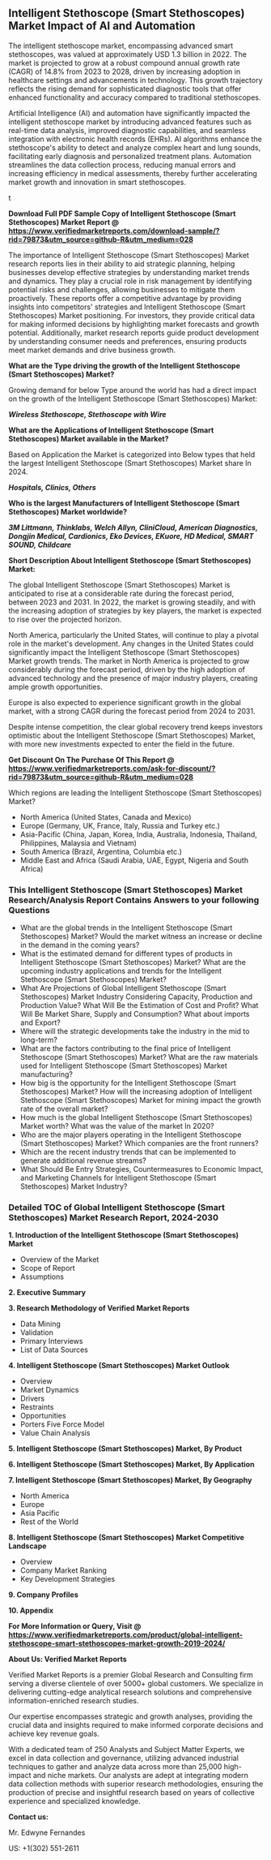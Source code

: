 <h2>Intelligent Stethoscope (Smart Stethoscopes) Market Impact of AI and Automation</h2><p>The intelligent stethoscope market, encompassing advanced smart stethoscopes, was valued at approximately USD 1.3 billion in 2022. The market is projected to grow at a robust compound annual growth rate (CAGR) of 14.8% from 2023 to 2028, driven by increasing adoption in healthcare settings and advancements in technology. This growth trajectory reflects the rising demand for sophisticated diagnostic tools that offer enhanced functionality and accuracy compared to traditional stethoscopes.</p><p>Artificial Intelligence (AI) and automation have significantly impacted the intelligent stethoscope market by introducing advanced features such as real-time data analysis, improved diagnostic capabilities, and seamless integration with electronic health records (EHRs). AI algorithms enhance the stethoscope's ability to detect and analyze complex heart and lung sounds, facilitating early diagnosis and personalized treatment plans. Automation streamlines the data collection process, reducing manual errors and increasing efficiency in medical assessments, thereby further accelerating market growth and innovation in smart stethoscopes.</p>t</p><p id="" class=""><strong>Download Full PDF Sample Copy of Intelligent Stethoscope (Smart Stethoscopes) Market Report @ <a href="https://www.verifiedmarketreports.com/download-sample/?rid=79873&utm_source=github-R&utm_medium=028" target="_blank">https://www.verifiedmarketreports.com/download-sample/?rid=79873&utm_source=github-R&utm_medium=028</a></strong></p><p>The importance of&nbsp;Intelligent Stethoscope (Smart Stethoscopes) Market research reports lies in their ability to aid strategic planning, helping businesses develop effective strategies by understanding market trends and dynamics. They play a crucial role in risk management by identifying potential risks and challenges, allowing businesses to mitigate them proactively. These reports offer a competitive advantage by providing insights into competitors' strategies and Intelligent Stethoscope (Smart Stethoscopes) Market positioning. For investors, they provide critical data for making informed decisions by highlighting market forecasts and growth potential. Additionally, market research reports guide product development by understanding consumer needs and preferences, ensuring products meet market demands and drive business growth.</p><p><strong>What are the&nbsp;Type driving the growth of the Intelligent Stethoscope (Smart Stethoscopes) Market?</strong></p><p id="" class="">Growing demand for below Type around the world has had a direct impact on the growth of the Intelligent Stethoscope (Smart Stethoscopes) Market:</p><em><strong>Wireless Stethoscope, Stethoscope with Wire</strong></em></p><strong>What are the&nbsp;Applications&nbsp;of Intelligent Stethoscope (Smart Stethoscopes) Market available in the Market?</strong></p><p id="" class="">Based on Application the Market is categorized into Below types that held the largest Intelligent Stethoscope (Smart Stethoscopes) Market share In 2024.</p><em><strong>Hospitals, Clinics, Others</strong></em></p><strong>Who is the largest Manufacturers of Intelligent Stethoscope (Smart Stethoscopes) Market worldwide?</strong></p><p><em><strong>3M Littmann, Thinklabs, Welch Allyn, CliniCloud, American Diagnostics, Dongjin Medical, Cardionics, Eko Devices, EKuore, HD Medical, SMART SOUND, Childcare</strong></em></p><p id="" class=""><strong>Short Description About Intelligent Stethoscope (Smart Stethoscopes) Market:</strong></p><p>The global Intelligent Stethoscope (Smart Stethoscopes) Market is anticipated to rise at a considerable rate during the forecast period, between 2023 and 2031. In 2022, the market is growing steadily, and with the increasing adoption of strategies by key players, the market is expected to rise over the projected horizon.</p><p>North America, particularly the United States, will continue to play a pivotal role in the market's development. Any changes in the United States could significantly impact the Intelligent Stethoscope (Smart Stethoscopes) Market growth trends. The market in North America is projected to grow considerably during the forecast period, driven by the high adoption of advanced technology and the presence of major industry players, creating ample growth opportunities.</p><p>Europe is also expected to experience significant growth in the global market, with a strong CAGR during the forecast period from 2024 to 2031.</p><p>Despite intense competition, the clear global recovery trend keeps investors optimistic about the Intelligent Stethoscope (Smart Stethoscopes) Market, with more new investments expected to enter the field in the future.</p><p id="" class=""><strong>Get Discount On The Purchase Of This Report @ <a href="https://www.verifiedmarketreports.com/ask-for-discount/?rid=79873&utm_source=github-R&utm_medium=028" target="_blank">https://www.verifiedmarketreports.com/ask-for-discount/?rid=79873&utm_source=github-R&utm_medium=028</a></strong></p>Which regions are leading the Intelligent Stethoscope (Smart Stethoscopes) Market?</p><ul><li>North America (United States, Canada and Mexico)</li><li>Europe (Germany, UK, France, Italy, Russia and Turkey etc.)</li><li>Asia-Pacific (China, Japan, Korea, India, Australia, Indonesia, Thailand, Philippines, Malaysia and Vietnam)</li><li>South America (Brazil, Argentina, Columbia etc.)</li><li>Middle East and Africa (Saudi Arabia, UAE, Egypt, Nigeria and South Africa)</li></ul><h3 id="" class="">This Intelligent Stethoscope (Smart Stethoscopes) Market Research/Analysis Report Contains Answers to your following Questions</h3><ul><li>What are the global trends in the Intelligent Stethoscope (Smart Stethoscopes) Market? Would the market witness an increase or decline in the demand in the coming years?</li><li>What is the estimated demand for different types of products in Intelligent Stethoscope (Smart Stethoscopes) Market? What are the upcoming industry applications and trends for the Intelligent Stethoscope (Smart Stethoscopes) Market?</li><li>What Are Projections of Global Intelligent Stethoscope (Smart Stethoscopes) Market Industry Considering Capacity, Production and Production Value? What Will Be the Estimation of Cost and Profit? What Will Be Market Share, Supply and Consumption? What about imports and Export?</li><li>Where will the strategic developments take the industry in the mid to long-term?</li><li>What are the factors contributing to the final price of Intelligent Stethoscope (Smart Stethoscopes) Market? What are the raw materials used for Intelligent Stethoscope (Smart Stethoscopes) Market manufacturing?</li><li>How big is the opportunity for the Intelligent Stethoscope (Smart Stethoscopes) Market? How will the increasing adoption of Intelligent Stethoscope (Smart Stethoscopes) Market for mining impact the growth rate of the overall market?</li><li>How much is the global Intelligent Stethoscope (Smart Stethoscopes) Market worth? What was the value of the market In 2020?</li><li>Who are the major players operating in the Intelligent Stethoscope (Smart Stethoscopes) Market? Which companies are the front runners?</li><li>Which are the recent industry trends that can be implemented to generate additional revenue streams?</li><li>What Should Be Entry Strategies, Countermeasures to Economic Impact, and Marketing Channels for Intelligent Stethoscope (Smart Stethoscopes) Market Industry?</li></ul><h3 id="" class="">Detailed TOC of Global Intelligent Stethoscope (Smart Stethoscopes) Market Research Report, 2024-2030</h3><p id="" class=""><strong>1. Introduction of the Intelligent Stethoscope (Smart Stethoscopes) Market</strong></p><ul><li>Overview of the Market</li><li>Scope of Report</li><li>Assumptions</li></ul><p id="" class=""><strong>2. Executive Summary</strong></p><p id="" class=""><strong>3. Research Methodology of Verified Market Reports</strong></p><ul><li>Data Mining</li><li>Validation</li><li>Primary Interviews</li><li>List of Data Sources</li></ul><p id="" class=""><strong>4. Intelligent Stethoscope (Smart Stethoscopes) Market Outlook</strong></p><ul><li>Overview</li><li>Market Dynamics</li><li>Drivers</li><li>Restraints</li><li>Opportunities</li><li>Porters Five Force Model</li><li>Value Chain Analysis</li></ul><p id="" class=""><strong>5. Intelligent Stethoscope (Smart Stethoscopes) Market, By Product</strong></p><p id="" class=""><strong>6. Intelligent Stethoscope (Smart Stethoscopes) Market, By Application</strong></p><p id="" class=""><strong>7. Intelligent Stethoscope (Smart Stethoscopes) Market, By Geography</strong></p><ul><li>North America</li><li>Europe</li><li>Asia Pacific</li><li>Rest of the World</li></ul><p id="" class=""><strong>8. Intelligent Stethoscope (Smart Stethoscopes) Market Competitive Landscape</strong></p><ul><li>Overview</li><li>Company Market Ranking</li><li>Key Development Strategies</li></ul><p id="" class=""><strong>9. Company Profiles</strong></p><p id="" class=""><strong>10. Appendix</strong></p><p id="" class=""><strong>For More Information or Query, Visit @ <a href="https://www.verifiedmarketreports.com/product/global-intelligent-stethoscope-smart-stethoscopes-market-growth-2019-2024/" target="_blank">https://www.verifiedmarketreports.com/product/global-intelligent-stethoscope-smart-stethoscopes-market-growth-2019-2024/</a></strong></p><p id="" class=""><strong>About Us: Verified Market Reports</strong></p><p id="" class="">Verified Market Reports is a premier Global Research and Consulting firm serving a diverse clientele of over 5000+ global customers. We specialize in delivering cutting-edge analytical research solutions and comprehensive information-enriched research studies.</p><p id="" class="">Our expertise encompasses strategic and growth analyses, providing the crucial data and insights required to make informed corporate decisions and achieve key revenue goals.</p><p id="" class="">With a dedicated team of 250 Analysts and Subject Matter Experts, we excel in data collection and governance, utilizing advanced industrial techniques to gather and analyze data across more than 25,000 high-impact and niche markets. Our analysts are adept at integrating modern data collection methods with superior research methodologies, ensuring the production of precise and insightful research based on years of collective experience and specialized knowledge.</p><p id="" class=""><strong>Contact us:</strong></p><p id="" class="">Mr. Edwyne Fernandes</p><p id="" class="">US: +1(302) 551-2611</p>